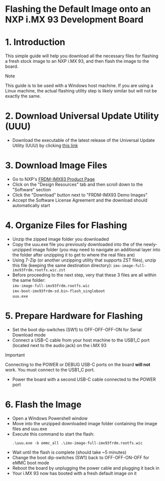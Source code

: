 # Flashing the Default Image onto an NXP i.MX 93 Development Board

# 1. Introduction

This simple guide will help you download all the necessary files for flashing a fresh stock image to an NXP i.MX 93, and
then flash the image to the board.

> [!NOTE]
> This guide is to be used with a Windows host machine. If you are using a Linux machine, the actual flashing utility
> step is likely similar but will not be exactly the same.

# 2. Download Universal Update Utility (UUU)

* Download the executable of the latest release of the Universal Update Utility (UUU) by
  clicking [this link](https://github.com/nxp-imx/mfgtools/releases/download/uuu_1.5.201/uuu.exe)

# 3. Download Image Files

* Go to
  NXP's [FRDM-IMX93 Product Page](https://www.nxp.com/design/design-center/development-boards-and-designs/FRDM-IMX93)
* Click on the "Design Resources" tab and then scroll down to the "Software" section
* Click the "Download" button next to "FRDM-IMX93 Demo Images"
* Accept the Software License Agreement and the download should automatically start

# 4. Organize Files for Flashing

* Unzip the zipped image folder you downloaded
* Copy the uuu.exe file you previously downloaded into the of the newly-unzipped image folder (you may need to navigate
  an additional layer into the folder after unzipping it to get to where the real files are)
* Using 7-Zip (or another unzipping utility that supports ZST files), unzip this file (keeping the same destination
  directory):
  ```imx-image-full-imx93frdm.rootfs.wic.zst```
* Before proceeding to the next step, very that these 3 files are all within the same folder:  
  ```imx-image-full-imx93frdm.rootfs.wic```  
  ```imx-boot-imx93frdm-sd.bin-flash_singleboot```  
  ```uuu.exe```

# 5. Prepare Hardware for Flashing

* Set the boot dip-switches (SW1) to OFF-OFF-OFF-ON for Serial Download mode
* Connect a USB-C cable from your host machine to the USB1_C port (located next to the audio jack) on the i.MX 93

> [!IMPORTANT]
> Connecting to the POWER or DEBUG USB-C ports on the board **will not** work. You must connect to the USB1_C port.

* Power the board with a second USB-C cable connected to the POWER port

# 6. Flash the Image

* Open a Windows Powershell window
* Move into the unzipped downloaded image folder containing the image files and uuu.exe
* Execute this command to start the flash:
  ```
  .\uuu.exe -b emmc_all .\imx-image-full-imx93frdm.rootfs.wic
  ```
* Wait until the flash is complete (should take ~5 minutes)
* Change the boot dip-switches (SW1) back to OFF-OFF-ON-OFF for eMMC boot mode
* Reboot the board by unplugging the power cable and plugging it back in
* Your i.MX 93 now has booted with a fresh default image on it
